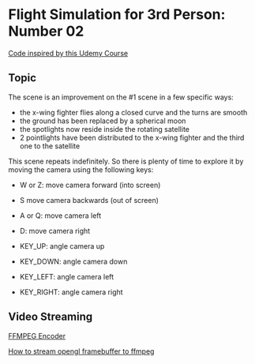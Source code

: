 # Flight Simulation for 3rd Person: Number 02

[Code inspired by this Udemy Course](https://www.udemy.com/course/graphics-with-modern-opengl/)

## Topic

The scene is an improvement on the #1 scene in a few specific ways:

* the x-wing fighter flies along a closed curve and the turns are smooth
* the ground has been replaced by a spherical moon
* the spotlights now reside inside the rotating satellite
* 2 pointlights have been distributed to the x-wing fighter and the third one to the satellite

This scene repeats indefinitely.  So there is plenty of time to explore it by moving the camera using the following keys:

* W or Z: move camera forward (into screen)
* S move camera backwards (out of screen)
* A or Q: move camera left
* D: move camera right

* KEY_UP: angle camera up
* KEY_DOWN: angle camera down
* KEY_LEFT: angle camera left
* KEY_RIGHT: angle camera right

## Video Streaming

[FFMPEG Encoder](https://www.gyan.dev/ffmpeg/builds/)

[How to stream opengl framebuffer to ffmpeg](http://blog.mmacklin.com/2013/06/11/real-time-video-capture-with-ffmpeg/)

